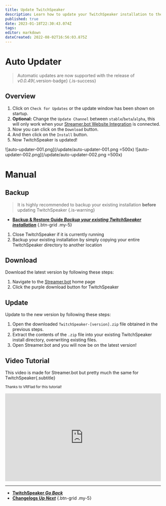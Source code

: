 ```yaml
---
title: Update TwitchSpeaker
description: Learn how to update your TwitchSpeaker installation to the latest version
published: true
date: 2023-01-18T22:30:43.074Z
tags: 
editor: markdown
dateCreated: 2022-08-02T16:56:03.875Z
---
```


# Auto Updater
> Automatic updates are now supported with the release of *v0.0.49*{.version-badge}
{.is-success}

## Overview
1. Click on `Check for Updates` or the update window has been shown on startup.
2. **Optional:** Change the `Update Channel` between `stable`/`beta`/`alpha`, this will only work when your [Streamer.bot Website Integration](/Integrations/Streamer-bot) is connected.
3. Now you can click on the `Download` button.
4. And then click on the `Install` button.
5. Now TwitchSpeaker is updated!

![auto-updater-001.png](/update/auto-updater-001.png =500x)
![auto-updater-002.png](/update/auto-updater-002.png =500x)

# Manual
## Backup
> It is highly recommended to backup your existing installation **before** updating TwitchSpeaker
{.is-warning}

- [<i class="mdi mdi-backup-restore primary--text"></i> **Backup & Restore Guide *Backup your existing TwitchSpeaker installation***](/TwitchSpeaker/Backup)
{.btn-grid .my-5}

1. Close TwitchSpeaker if it is currently running
2. Backup your existing installation by simply copying your entire TwitchSpeaker directory to another location

## Download
Download the latest version by following these steps:

1. Navigate to the [Streamer.bot](https://streamer.bot) home page
2. Click the purple download button for TwitchSpeaker

## Update
Update to the new version by following these steps:

1. Open the downloaded `TwitchSpeaker-[version].zip` file obtained in the previous steps.
2. Extract the contents of the `.zip` file into your existing TwitchSpeaker install directory, overwriting existing files.
3. Open Streamer.bot and you will now be on the latest version!

## Video Tutorial
This video is made for Streamer.bot but pretty much the same for TwitchSpeaker{.subtitle}

<small>Thanks to VRFlad for this tutorial!</small>

<div class=“iframe-container”><iframe src="https://www.youtube.com/embed/DmzVuyAXefI" title="YouTube video player" frameborder="0" allow="accelerometer; autoplay; clipboard-write; encrypted-media; gyroscope; picture-in-picture; fullscreen" allow fullscreen style="border: none; max-width: 100%; width: 100%; aspect-ratio: 16/9;"></iframe></div>

---

- [<i class="mdi mdi-chevron-left"></i>**TwitchSpeaker *Go Back***](/TwitchSpeaker)
- [<i class="mdi mdi-update text--twitch"></i>**Changelogs *Up Next***](/TwitchSpeaker/Changelogs)
{.btn-grid .my-5}